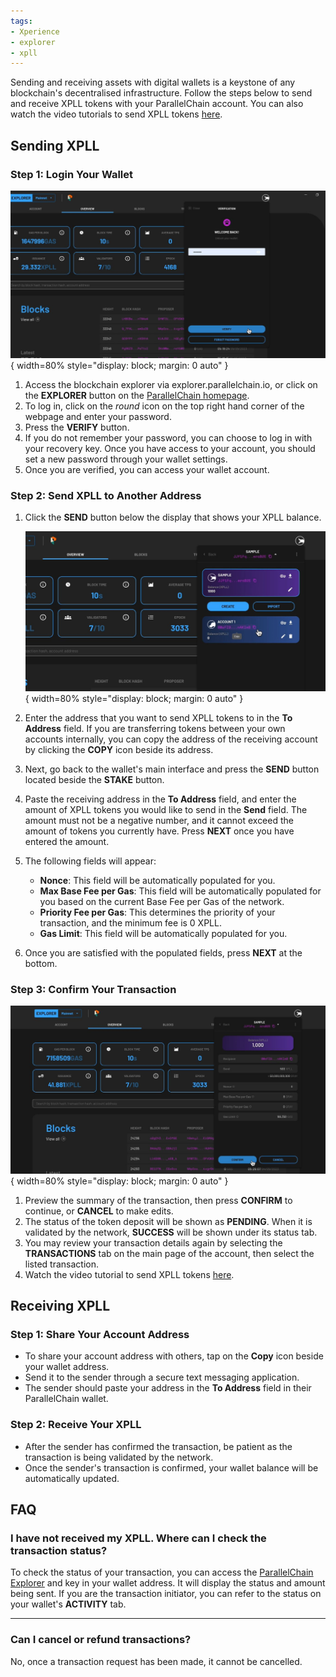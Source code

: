 ```yaml
---
tags:
- Xperience
- explorer
- xpll
---
```


Sending and receiving assets with digital wallets is a keystone of any blockchain's decentralised infrastructure. Follow the steps below to send and receive XPLL tokens with your ParallelChain account. You can also watch the video tutorials to send XPLL tokens [here](https://youtu.be/WvJhzw3fYKo).

## Sending XPLL

### Step 1: Login Your Wallet
![send_and_receive](../../img/explorer/transfer/1_send_receive.jpg){ width=80%  style="display: block; margin: 0 auto" } 

1. Access the blockchain explorer via explorer.parallelchain.io, or click on the **EXPLORER** button on the [ParallelChain homepage](https://parallelchain.io/).
2. To log in, click on the *round* icon on the top right hand corner of the webpage and enter your password.
3. Press the **VERIFY** button.
4. If you do not remember your password, you can choose to log in with your recovery key. Once you have access to your account, you should set a new password through your wallet settings.
5. Once you are verified, you can access your wallet account.


### Step 2: Send XPLL to Another Address


1. Click the **SEND** button below the display that shows your XPLL balance.

    ![send_and_receive](../../img/explorer/transfer/2_send_receive.jpg){ width=80%  style="display: block; margin: 0 auto" } 

2. Enter the address that you want to send XPLL tokens to in the **To Address** field. If you are transferring tokens between your own accounts internally, you can copy the address of the receiving account by clicking the **COPY** icon beside its address.
3. Next, go back to the wallet's main interface and press the **SEND** button located beside the **STAKE** button.
4. Paste the receiving address in the **To Address** field, and enter the amount of XPLL tokens you would like to send in the **Send** field. The amount must not be a negative number, and it cannot exceed the amount of tokens you currently have. Press **NEXT** once you have entered the amount.
5. The following fields will appear:
    - **Nonce**: This field will be automatically populated for you.
    - **Max Base Fee per Gas**: This field will be automatically populated for you based on the current Base Fee per Gas of the network.
    - **Priority Fee per Gas**: This determines the priority of your transaction, and the minimum fee is 0 XPLL.
    - **Gas Limit**: This field will be automatically populated for you.
6. Once you are satisfied with the populated fields, press **NEXT** at the bottom.


### Step 3: Confirm Your Transaction
![send_and_receive](../../img/explorer/transfer/3_send_receive.jpg){ width=80%  style="display: block; margin: 0 auto" } 

1. Preview the summary of the transaction, then press **CONFIRM** to continue, or **CANCEL** to make edits.
2. The status of the token deposit will be shown as **PENDING**. When it is validated by the network, **SUCCESS** will be shown under its status tab.
3. You may review your transaction details again by selecting the **TRANSACTIONS** tab on the main page of the account, then select the listed transaction.
3. Watch the video tutorial to send XPLL tokens [here](https://youtu.be/WvJhzw3fYKo).


## Receiving XPLL

### Step 1: Share Your Account Address


- To share your account address with others, tap on the **Copy** icon beside your wallet address.
- Send it to the sender through a secure text messaging application.
- The sender should paste your address in the **To Address** field in their ParallelChain wallet.


### Step 2: Receive Your XPLL


- After the sender has confirmed the transaction, be patient as the transaction is being validated by the network.
- Once the sender's transaction is confirmed, your wallet balance will be automatically updated.


## FAQ

### I have not received my XPLL. Where can I check the transaction status?
To check the status of your transaction, you can access the [ParallelChain Explorer](https://explorer.parallelchain.io/) and key in your wallet address. It will display the status and amount being sent. If you are the transaction initiator, you can refer to the status on your wallet's **ACTIVITY** tab.

---

### Can I cancel or refund transactions?
No, once a transaction request has been made, it cannot be cancelled.